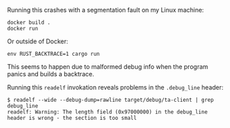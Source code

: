 Running this crashes with a segmentation fault on my Linux machine:

```
docker build .
docker run
```

Or outside of Docker:

```
env RUST_BACKTRACE=1 cargo run
```

This seems to happen due to malformed debug info when the program panics and
builds a backtrace.

Running this `readelf` invokation reveals problems in the `.debug_line` header:

```
$ readelf --wide --debug-dump=rawline target/debug/ta-client | grep debug_line
readelf: Warning: The length field (0x97000000) in the debug_line header is wrong - the section is too small
```
